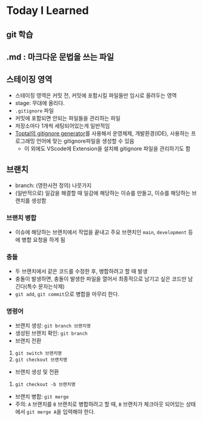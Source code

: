 # Today I Learned

## git 학습

## .md : 마크다운 문법을 쓰는 파일

## 스테이징 영역
- 스테이징 영역은 커밋 전, 커밋에 포함시킬 파일들만 임시로 올려두는 영역
- stage: 무대에 올리다.
- `.gitignore` 파일
- 커밋에 포함되면 안되는 파일들을 관리하는 파일
- 저장소마다 1개씩 세팅되어있는게 일반적임
 - [Toptal의 gitignore generator](https://www.toptal.com/developers/gitignore)를 사용해서 운영체제, 개발환경(IDE), 사용하는 프로그래밍 언어에 맞는 gitignore파일을 생성할 수 있음
    - 이 외에도 VScode에 Extension을 설치해 gitignore 파일을 관리하기도 함

## 브랜치
- branch: (영한사전 정의) 나뭇가지
- (일반적으로) 일감을 해결할 때 일감에 해당하는 이슈를 만들고, 이슈를 해당하는 브랜치를 생성함

### 브랜치 병합
- 이슈에 해당하는 브랜치에서 작업을 끝내고 주요 브랜치인 `main`, `development` 등에 병합 요청을 하게 됨

### 충돌
- 두 브랜치에서 같은 코드를 수정한 후, 병합하려고 할 때 발생
- 충돌이 발생하면, 충돌이 발생한 파일을 열어서 최종적으로 남기고 싶은 코드만 남긴다(특수 문자는삭제)
- `git add`, `git commit`으로 병합을 마무리 한다.

### 명령어
- 브랜치 생성: `git branch 브랜치명`
- 생성된 브랜치 확인: `git branch`
- 브랜치 전환
 1. `git switch 브랜치명`
 2. `git checkout 브랜치명`
 - 브랜치 생성 및 전환
 1. `git checkout -b 브랜치명`
 - 브랜치 병합: `git merge`
  - 주의: `A` 브랜치를 `B` 브랜치로 병합하려고 할 때, `B` 브랜치가 체크아웃 되어있는 상태에서 `git merge A`을 입력해야 한다.
